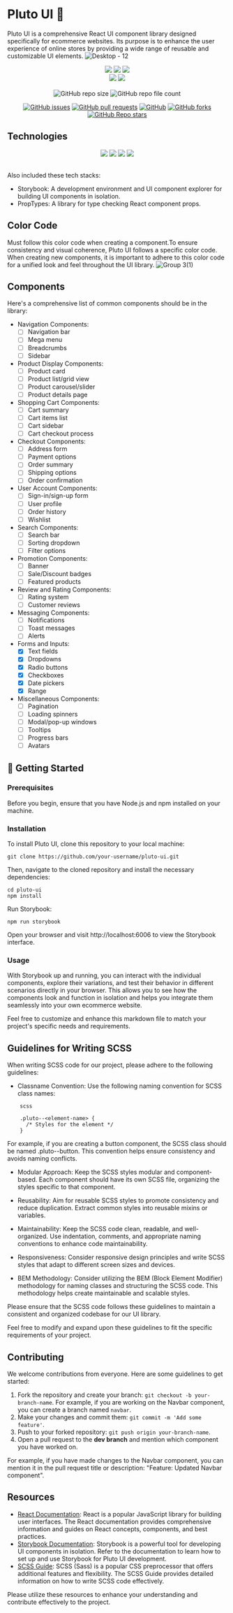 # Pluto UI :rocket:


Pluto UI is a comprehensive React UI component library designed specifically for ecommerce websites. Its purpose is to enhance the user experience of online stores by providing a wide range of reusable and customizable UI elements.
![Desktop - 12](https://github.com/purnima143/Pluto-UI/assets/57852378/82a27ad2-af5a-4d60-b29f-0617d0f440e3)

<div align="center">
<!-- [![GitHub repo size](https://img.shields.io/github/repo-size/purnima143/Pluto-UI?label=Repo%20Size&logo=github&logoColor=white&style=plastic)]() -->
  
<img src="https://forthebadge.com/images/badges/open-source.svg" />
<img src="https://forthebadge.com/images/badges/built-with-love.svg" />
<img src="https://forthebadge.com/images/badges/powered-by-responsibility.svg" /><br>   
<img src="https://forthebadge.com/images/badges/built-by-developers.svg" />
<img src="https://forthebadge.com/images/badges/uses-brains.svg" />   
</div> 

<br>

<div align="center">
    <img alt="GitHub repo size" src="https://img.shields.io/github/repo-size/purnima143/Pluto-UI?label=Repo%20Size&logo=github&logoColor=white&style=plastic">
   <img alt="GitHub repo file count" src="https://img.shields.io/github/directory-file-count/purnima143/Pluto-UI?style=plastic">
   
   [![GitHub issues](https://img.shields.io/github/issues/purnima143/Pluto-UI?style=plastic)](https://github.com/purnima143/Pluto-UI/issues)
   [![GitHub pull requests](https://img.shields.io/github/issues-pr/purnima143/Pluto-UI?style=plastic)](https://github.com/purnima143/Pluto-UI/pulls)
   [![GitHub](https://img.shields.io/github/license/purnima143/Pluto-UI?style=plastic)](https://github.com/purnima143/Pluto-UI/blob/master/LICENSE)
   [![GitHub forks](https://img.shields.io/github/forks/purnima143/Pluto-UI?label=Forks&style=plastic)](https://github.com/purnima143/Pluto-UI/forks)
   [![GitHub Repo stars](https://img.shields.io/github/stars/purnima143/Pluto-UI?style=social)](https://github.com/purnima143/Pluto-UI/stargazers)

</div>   

## Technologies
<div align="center">
<img src="https://img.shields.io/badge/React-20232A?style=for-the-badge&logo=react&logoColor=61DAFB" />
   <img src="https://img.shields.io/badge/JavaScript-F7DF1E?style=for-the-badge&logo=javascript&logoColor=black" />
   <img src="https://img.shields.io/badge/HTML5-E34F26?style=for-the-badge&logo=html5&logoColor=white" />
   <img src="https://img.shields.io/badge/CSS-239120?&style=for-the-badge&logo=css3&logoColor=white" />
  
</div><br>
   
Also included these tech stacks:

   - Storybook: A development environment and UI component explorer for building UI components in isolation.
  -  PropTypes: A library for type checking React component props.


## Color Code 
Must follow this color code when creating a component.To ensure consistency and visual coherence, Pluto UI follows a specific color code. When creating new components, it is important to adhere to this color code for a unified look and feel throughout the UI library.
![Group 3(1)](https://github.com/purnima143/Pluto-UI/assets/57852378/7e0be7ea-7aaf-410c-a5e4-4eddd166b6e4)

## Components
Here's a comprehensive list of common components should be in the library:
 - Navigation Components:
   - [ ] Navigation bar
   - [ ] Mega menu
   - [ ] Breadcrumbs
   - [ ] Sidebar

- Product Display Components:
   - [ ] Product card
   - [ ] Product list/grid view
   - [ ] Product carousel/slider
   - [ ] Product details page

 - Shopping Cart Components:
   - [ ] Cart summary
   - [ ] Cart items list
   - [ ] Cart sidebar
   - [ ] Cart checkout process

 - Checkout Components:
   - [ ] Address form
   - [ ] Payment options
   - [ ] Order summary
   - [ ] Shipping options
   - [ ] Order confirmation

 - User Account Components:
   - [ ] Sign-in/sign-up form
   - [ ] User profile
   - [ ] Order history
   - [ ] Wishlist

 - Search Components:
   - [ ] Search bar
   - [ ] Sorting dropdown
   - [ ] Filter options

 - Promotion Components:
   - [ ] Banner
   - [ ] Sale/Discount badges
   - [ ] Featured products

 - Review and Rating Components:
   - [ ] Rating system
   - [ ] Customer reviews

 - Messaging Components:
   - [ ] Notifications
   - [ ] Toast messages
   - [ ] Alerts

 - Forms and Inputs:
   - [x] Text fields
   - [x] Dropdowns
   - [x] Radio buttons
   - [x] Checkboxes
   - [x] Date pickers
   - [x] Range

 - Miscellaneous Components:
   - [ ] Pagination
   - [ ] Loading spinners
   - [ ] Modal/pop-up windows
   - [ ] Tooltips
   - [ ] Progress bars
   - [ ] Avatars

## 🚀 Getting Started
### Prerequisites

Before you begin, ensure that you have Node.js and npm installed on your machine.
### Installation

To install Pluto UI, clone this repository to your local machine:
```
git clone https://github.com/your-username/pluto-ui.git
```

Then, navigate to the cloned repository and install the necessary dependencies:

```
cd pluto-ui
npm install
```
Run Storybook:
```
npm run storybook
```
Open your browser and visit http://localhost:6006 to view the Storybook interface.
### Usage
With Storybook up and running, you can interact with the individual components, explore their variations, and test their behavior in different scenarios directly in your browser. This allows you to see how the components look and function in isolation and helps you integrate them seamlessly into your own ecommerce website.

Feel free to customize and enhance this markdown file to match your project's specific needs and requirements.


## Guidelines for Writing SCSS

When writing SCSS code for our project, please adhere to the following guidelines:

* Classname Convention: Use the following naming convention for SCSS class names:
```
    scss

    .pluto--<element-name> {
      /* Styles for the element */
    }
```
   For example, if you are creating a button component, the SCSS class should be named .pluto--button. This convention helps ensure consistency and avoids naming conflicts.

  *  Modular Approach: Keep the SCSS styles modular and component-based. Each component should have its own SCSS file, organizing the styles specific to that component.

  *  Reusability: Aim for reusable SCSS styles to promote consistency and reduce duplication. Extract common styles into reusable mixins or variables.

  *  Maintainability: Keep the SCSS code clean, readable, and well-organized. Use indentation, comments, and appropriate naming conventions to enhance code maintainability.

  *  Responsiveness: Consider responsive design principles and write SCSS styles that adapt to different screen sizes and devices.

   * BEM Methodology: Consider utilizing the BEM (Block Element Modifier) methodology for naming classes and structuring the SCSS code. This methodology helps create maintainable and scalable styles.

Please ensure that the SCSS code follows these guidelines to maintain a consistent and organized codebase for our UI library.

Feel free to modify and expand upon these guidelines to fit the specific requirements of your project.
## Contributing

We welcome contributions from everyone. Here are some guidelines to get started:

1. Fork the repository and create your branch: `git checkout -b your-branch-name`. For example, if you are working on the Navbar component, you can create a branch named `navbar`.
2. Make your changes and commit them: `git commit -m 'Add some feature'`.
3. Push to your forked repository: `git push origin your-branch-name`.
4. Open a pull request to the **dev branch** and mention which component you have worked on. 

For example, if you have made changes to the Navbar component, you can mention it in the pull request title or description: "Feature: Updated Navbar component".

## Resources

- [React Documentation](https://reactjs.org/docs): React is a popular JavaScript library for building user interfaces. The React documentation provides comprehensive information and guides on React concepts, components, and best practices.
- [Storybook Documentation](https://storybook.js.org/docs): Storybook is a powerful tool for developing UI components in isolation. Refer to the documentation to learn how to set up and use Storybook for Pluto UI development.
- [SCSS Guide](https://sass-lang.com/guide): SCSS (Sass) is a popular CSS preprocessor that offers additional features and flexibility. The SCSS Guide provides detailed information on how to write SCSS code effectively.

Please utilize these resources to enhance your understanding and contribute effectively to the project.
